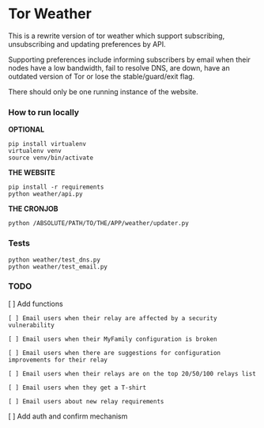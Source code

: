 # Tor Weather

This is a rewrite version of tor weather which support subscribing, unsubscribing and updating preferences by API.

Supporting preferences include informing subscribers by email when their nodes have a low bandwidth, fail to resolve DNS, are down, have an outdated version of Tor or lose the stable/guard/exit flag.

There should only be one running instance of the website. 

### How to run locally

**OPTIONAL**
```
pip install virtualenv
virtualenv venv
source venv/bin/activate
```

**THE WEBSITE**
```
pip install -r requirements
python weather/api.py
```

**THE CRONJOB**
```
python /ABSOLUTE/PATH/TO/THE/APP/weather/updater.py
```

### Tests
```
python weather/test_dns.py
python weather/test_email.py
```

### TODO
[ ] Add functions

    [ ] Email users when their relay are affected by a security vulnerability

    [ ] Email users when their MyFamily configuration is broken

    [ ] Email users when there are suggestions for configuration improvements for their relay

    [ ] Email users when their relays are on the top 20/50/100 relays list

    [ ] Email users when they get a T-shirt

    [ ] Email users about new relay requirements

[ ] Add auth and confirm mechanism
